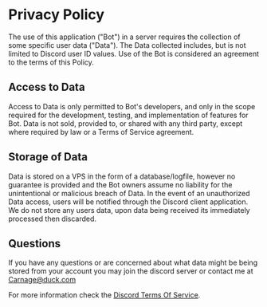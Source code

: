# Privacy Policy

The use of this application ("Bot") in a server requires the collection of some specific user data ("Data"). The Data collected includes, but is not limited to Discord user ID values. Use of the Bot is considered an agreement to the terms of this Policy. 

## Access to Data

Access to Data is only permitted to Bot's developers, and only in the scope required for the development, testing, and implementation of features for Bot. Data is not sold, provided to, or shared with any third party, except where required by law or a Terms of Service agreement. 

## Storage of Data

Data is stored on a VPS in the form of a database/logfile, however no guarantee is provided and the Bot owners assume no liability for the unintentional or malicious breach of Data. In the event of an unauthorized Data access, users will be notified through the Discord client application. We do not store any users data, upon data being received its immediately processed then discarded.

## Questions

If you have any questions or are concerned about what data might be being stored from your account you may join the discord server or contact me at Carnage@duck.com

For more information check the [Discord Terms Of Service](https://discord.com/terms).